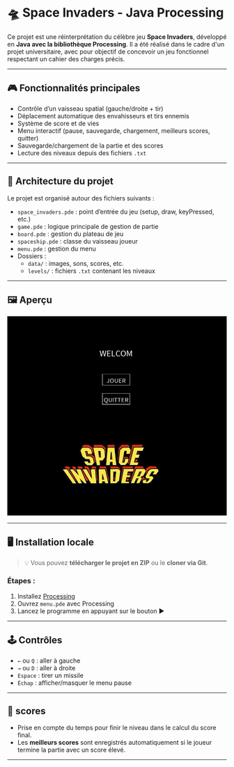 # 🛸 Space Invaders - Java Processing

Ce projet est une réinterprétation du célèbre jeu **Space Invaders**, développé en **Java avec la bibliothèque Processing**. Il a été réalisé dans le cadre d'un projet universitaire, avec pour objectif de concevoir un jeu fonctionnel respectant un cahier des charges précis.

---

## 🎮 Fonctionnalités principales

- Contrôle d’un vaisseau spatial (gauche/droite + tir)
- Déplacement automatique des envahisseurs et tirs ennemis
- Système de score et de vies
- Menu interactif (pause, sauvegarde, chargement, meilleurs scores, quitter)
- Sauvegarde/chargement de la partie et des scores
- Lecture des niveaux depuis des fichiers `.txt`

---

## 🧱 Architecture du projet

Le projet est organisé autour des fichiers suivants :

- `space_invaders.pde` : point d’entrée du jeu (setup, draw, keyPressed, etc.)
- `game.pde` : logique principale de gestion de partie
- `board.pde` : gestion du plateau de jeu
- `spaceship.pde` : classe du vaisseau joueur
- `menu.pde` : gestion du menu
- Dossiers :
  - `data/` : images, sons, scores, etc.
  - `levels/` : fichiers `.txt` contenant les niveaux

---

## 🖼️ Aperçu

![aperçu](data/apercu.gif)

---

## 🖥️ Installation locale

> 💡 Vous pouvez **télécharger le projet en ZIP** ou le **cloner via Git**.

### Étapes :

1. Installez [Processing](https://processing.org/download/)
2. Ouvrez `menu.pde` avec Processing
3. Lancez le programme en appuyant sur le bouton ▶️

---

## 🕹️ Contrôles

- `←` ou `Q` : aller à gauche
- `→` ou `D` : aller à droite
- `Espace` : tirer un missile
- `Échap` : afficher/masquer le menu pause

---

## 💾 scores
- Prise en compte du temps pour finir le niveau dans le calcul du score final.
- Les **meilleurs scores** sont enregistrés automatiquement si le joueur termine la partie avec un score élevé.

---

